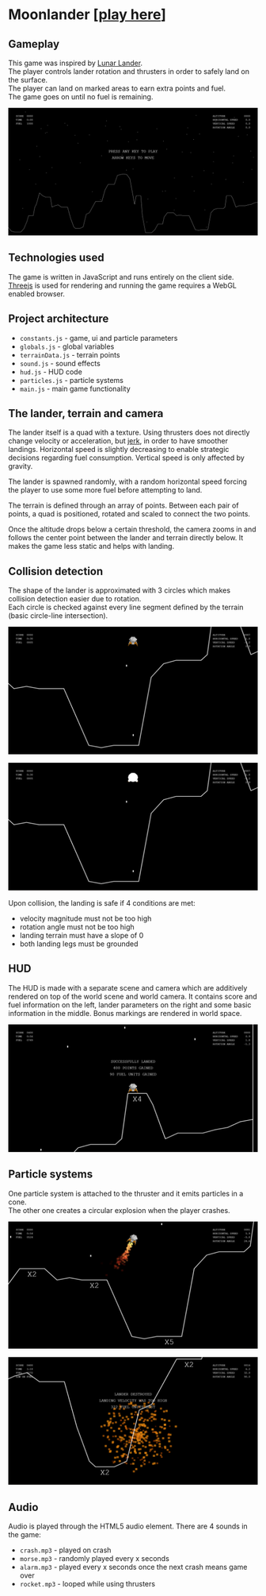 # Moonlander [[play here](https://tblazevic.github.io/moonlander)]

## Gameplay

This game was inspired by [Lunar Lander](https://en.wikipedia.org/wiki/Lunar_Lander_(1979_video_game)).  
The player controls lander rotation and thrusters in order to safely land on the surface.  
The player can land on marked areas to earn extra points and fuel.  
The game goes on until no fuel is remaining.

![game](./images/start.png "game")  

## Technologies used

The game is written in JavaScript and runs entirely on the client side.  
[Threejs](https://github.com/mrdoob/three.js/) is used for rendering and running the game requires a WebGL enabled browser.

## Project architecture

* `constants.js` - game, ui and particle parameters
* `globals.js` - global variables
* `terrainData.js` - terrain points
* `sound.js` - sound effects
* `hud.js` - HUD code
* `particles.js` - particle systems
* `main.js` - main game functionality

## The lander, terrain and camera

The lander itself is a quad with a texture.
Using thrusters does not directly change velocity or acceleration, but [jerk](https://en.wikipedia.org/wiki/Jerk_(physics)), in order to have smoother landings.
Horizontal speed is slightly decreasing to enable strategic decisions regarding fuel consumption.
Vertical speed is only affected by gravity.

The lander is spawned randomly, with a random horizontal speed forcing the player to use some more fuel before attempting to land.

The terrain is defined through an array of points.
Between each pair of points, a quad is positioned, rotated and scaled to connect the two points.

Once the altitude drops below a certain threshold, the camera zooms in and follows the center point between the lander and terrain directly below.
It makes the game less static and helps with landing.

## Collision detection

The shape of the lander is approximated with 3 circles which makes collision detection easier due to rotation.  
Each circle is checked against every line segment defined by the terrain (basic circle-line intersection).

![lander](./images/normal.png "lander")  

![colliders](./images/colliders.png "colliders")

Upon collision, the landing is safe if 4 conditions are met:

* velocity magnitude must not be too high
* rotation angle must not be too high
* landing terrain must have a slope of 0
* both landing legs must be grounded

## HUD

The HUD is made with a separate scene and camera which are additively rendered on top of the world scene and world camera.
It contains score and fuel information on the left, lander parameters on the right and some basic information in the middle.
Bonus markings are rendered in world space.

![landing](./images/landing.png "landing")

## Particle systems

One particle system is attached to the thruster and it emits particles in a cone.  
The other one creates a circular explosion when the player crashes.

![thruster](./images/thruster.png "thruster")

![explosion](./images/explosion.png "explosion")

## Audio

Audio is played through the HTML5 audio element.
There are 4 sounds in the game:

* `crash.mp3` - played on crash
* `morse.mp3` - randomly played every x seconds
* `alarm.mp3` - played every x seconds once the next crash means game over
* `rocket.mp3` - looped while using thrusters
